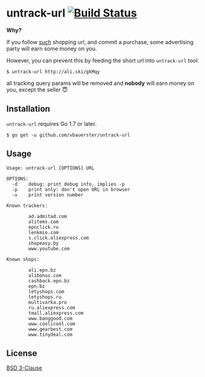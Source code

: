 # untrack-url [![Build Status](https://travis-ci.org/vbauerster/untrack-url.svg?branch=master)](https://travis-ci.org/vbauerster/untrack-url)

**Why?**

If you follow [such](http://ali.ski/gkMqy) shopping url, and commit a purchase, some advertising party will earn some money on you.

However, you can prevent this by feeding the short url into `untrack-url` tool:

```
$ untrack-url http://ali.ski/gkMqy
```

all tracking query params will be removed and **nobody** will earn money on you, except the seller :innocent:

## Installation
`untrack-url` requires Go 1.7 or later.
```
$ go get -u github.com/vbauerster/untrack-url
```

## Usage
```
Usage: untrack-url [OPTIONS] URL

OPTIONS:
  -d    debug: print debug info, implies -p
  -p    print only: don't open URL in browser
  -v    print version number

Known trackers:

        ad.admitad.com
        alitems.com
        epnclick.ru
        lenkmio.com
        s.click.aliexpress.com
        shopeasy.by
        www.youtube.com

Known shops:

        ali.epn.bz
        alibonus.com
        cashback.epn.bz
        epn.bz
        letyshops.com
        letyshops.ru
        multivarka.pro
        ru.aliexpress.com
        tmall.aliexpress.com
        www.banggood.com
        www.coolicool.com
        www.gearbest.com
        www.tinydeal.com
```

## License

[BSD 3-Clause](https://opensource.org/licenses/BSD-3-Clause)
